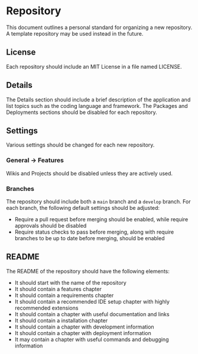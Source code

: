 # Repository

This document outlines a personal standard for organizing a new repository.
A template repository may be used instead in the future.

## License

Each repository should include an MIT License in a file named LICENSE.

## Details

The Details section should include a brief description of the application and list topics such as the coding language and framework.
The Packages and Deployments sections should be disabled for each repository.

## Settings

Various settings should be changed for each new repository.

### General -> Features

Wikis and Projects should be disabled unless they are actively used.

### Branches

The repository should include both a `main` branch and a `develop` branch. For each branch, the following default settings should be adjusted:

- Require a pull request before merging should be enabled, while require approvals should be disabled
- Require status checks to pass before merging, along with require branches to be up to date before merging, should be enabled

## README

The README of the repository should have the following elements:

- It should start with the name of the repository
- It should contain a features chapter
- It should contain a requirements chapter
- It should contain a recommended IDE setup chapter with highly recommended extensions
- It should contain a chapter with useful documentation and links
- It should contain a installation chapter
- It should contain a chapter with development information
- It should contain a chapter with deployment information
- It may contain a chapter with useful commands and debugging information
